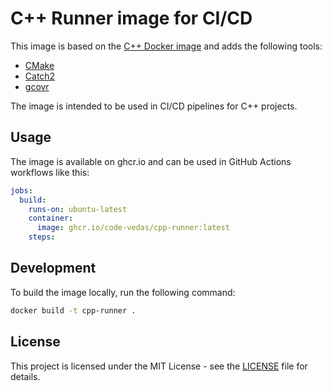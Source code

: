 # C++ Runner image for CI/CD

This image is based on the [C++ Docker image](https://hub.docker.com/_/gcc) and adds the following tools:
- [CMake](https://cmake.org/)
- [Catch2](https://github.com/catchorg/Catch2)
- [gcovr](https://gcovr.com/en/stable/)

The image is intended to be used in CI/CD pipelines for C++ projects.

## Usage

The image is available on ghcr.io and can be used in GitHub Actions workflows like this:

```yaml
jobs:
  build:
    runs-on: ubuntu-latest
    container:
      image: ghcr.io/code-vedas/cpp-runner:latest
    steps:
```

## Development

To build the image locally, run the following command:

```bash
docker build -t cpp-runner .
```

## License

This project is licensed under the MIT License - see the [LICENSE](LICENSE) file for details.
